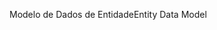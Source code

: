 <span data-ttu-id="ea4cd-101">Modelo de Dados de Entidade</span><span class="sxs-lookup"><span data-stu-id="ea4cd-101">Entity Data Model</span></span>